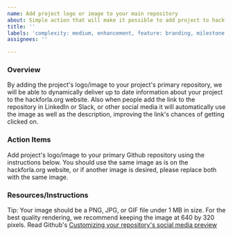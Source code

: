 ```yaml
---
name: Add project logo or image to your main repository
about: Simple action that will make it possible to add project to hackforla.org website
title: ''
labels: 'complexity: medium, enhancement, feature: branding, milestone: missing, role: product, s: PD team, size: 1pt'
assignees: ''

---
```


### Overview

By adding the project's logo/image to your project's primary repository, we will be able to dynamically deliver up to date information about your project to the hackforla.org website.  Also when people add the link to the repository in LinkedIn or Slack, or other social media it will automatically use the image as well as the description, improving the link's chances of getting clicked on.

### Action Items

Add project's logo/image to your primary Github repository using the instructions below.  You should use the same image as is on the hackforla.org website, or if another image is desired, please replace both with the same image.

### Resources/Instructions

Tip: Your image should be a PNG, JPG, or GIF file under 1 MB in size. For the best quality rendering, we recommend keeping the image at 640 by 320 pixels.
Read Github's [Customizing your repository's social media preview](https://help.github.com/en/articles/customizing-your-repositorys-social-media-preview)
